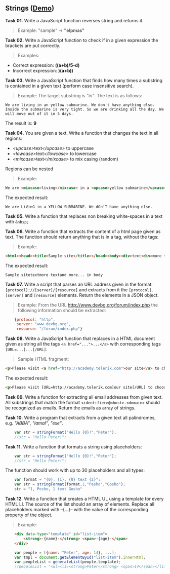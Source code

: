 ## Strings ([Demo](https://rawcdn.githack.com/Termininja/TelerikAcademy/8ce035c8/JS/08.%20Strings/index.html))

**Task 01.** Write a JavaScript function reverses string and returns it.
>Example: "sample" → **"elpmas"**

**Task 02.** Write a JavaScript function to check if in a given expression the brackets are put correctly.
>Examples:
* Correct expression: **((a+b)/5-d)**
* Incorrect expression: **)(a+b))**

**Task 03.** Write a JavaScript function that finds how many times a substring is contained in a given text (perform case insensitive search).
>Example: The target substring is *"in"*. The text is as follows:
```
We are living in an yellow submarine. We don't have anything else. Inside the submarine is very tight. So we are drinking all the day. We will move out of it in 5 days.
```
The result is: **9**

**Task 04.** You are given a text. Write a function that changes the text in all regions:
* <i>\<upcase></i>text<i>\</upcase></i> to uppercase
* <i>\<lowcase></i>text<i>\</lowcase></i> to lowercase
* <i>\<mixcase></i>text<i>\</mixcase></i> to mix casing (random)

Regions can be nested
>Example:
```html
We are <mixcase>living</mixcase> in a <upcase>yellow submarine</upcase>. We <mixcase>don't</mixcase> have <lowcase>anything</lowcase> else.
```
The expected result:
```
We are LiVinG in a YELLOW SUBMARINE. We dOn'T have anything else.
```

**Task 05.** Write a function that replaces non breaking white-spaces in a text with `&nbsp;`

**Task 06.** Write a function that extracts the content of a html page given as text. The function should return anything that is in a tag, without the tags:
>Example:
```html
<html><head><title>Sample site</title></head><body><div>text<div>more text</div>and more...</div> in body</body></html>
```
The expected result:
```
Sample sitetextmore textand more... in body
```

**Task 07.** Write a script that parses an URL address given in the format: `[protocol]://[server]/[resource]` and extracts from it the `[protocol]`, `[server]` and `[resource]` elements. Return the elements in a JSON object.
>Example: From the URL http://www.devbg.org/forum/index.php the following information should be extracted:
```js
	{protocol: "http",
	 server: "www.devbg.org", 
	 resource: "/forum/index.php"}
```

**Task 08.** Write a JavaScript function that replaces in a HTML document given as string all the tags `<a href="...">...</a>` with corresponding tags `[URL=...]...[/URL]`.
>Sample HTML fragment:
```html
<p>Please visit <a href="http://academy.telerik.com">our site</a> to choose a training course. Also visit <a href="www.devbg.org">our forum</a> to discuss the courses.</p>
```
The expected result:
```html
<p>Please visit [URL=http://academy.telerik.com]our site[/URL] to choose a training course. Also visit [URL=www.devbg.org]our forum[/URL] to discuss the courses.</p>
```

**Task 09.** Write a function for extracting all email addresses from given text. All substrings that match the format `<identifier>@<host>.<domain>` should be recognized as emails. Return the emails as array of strings.

**Task 10.** Write a program that extracts from a given text all palindromes, e.g. *"ABBA"*, *"lamal"*, *"exe"*.
```js
	var str = stringFormat("Hello {0}!","Peter");
	//str = "Hello Peter!";
```

**Task 11.** Write a function that formats a string using placeholders:
```js
	var str = stringFormat("Hello {0}!","Peter");
	//str = "Hello Peter!";
```
The function should work with up to 30 placeholders and all types:
```js
	var format = "{0}, {1}, {0} text {2}";
	var str = stringFormat(format,1,"Pesho","Gosho");
	str = "1, Pesho, 1 text Gosho"
```

**Task 12.** Write a function that creates a HTML UL using a template for every HTML LI. The source of the list should an array of elements. Replace all placeholders marked with –{...}– with the value of the corresponding property of the object.
>Example:
```html
	<div data-type="template" id="list-item">
		<strong>-{name}-</strong> <span>-{age}-</span>
	</div>
```
```js
	var people = [{name: "Peter", age: 14}, ...];
	var tmpl = document.getElementById("list-item").innerHtml;
	var peopleList = generateList(people,template);
	//peopleList = "<ul><li><strong>Peter</strong> <span>14</span></li><li>...</li>...</ul>"
```
